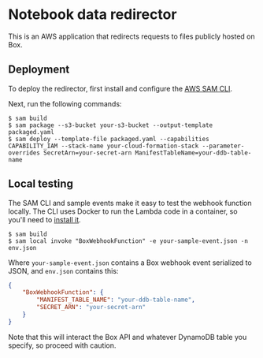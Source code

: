 # Notebook data redirector

This is an AWS application that redirects requests to files publicly hosted on Box.

## Deployment

To deploy the redirector, first install and configure the [AWS SAM CLI](https://docs.aws.amazon.com/serverless-application-model/latest/developerguide/serverless-sam-cli-install.html).

Next, run the following commands:

```console
$ sam build
$ sam package --s3-bucket your-s3-bucket --output-template packaged.yaml
$ sam deploy --template-file packaged.yaml --capabilities CAPABILITY_IAM --stack-name your-cloud-formation-stack --parameter-overrides SecretArn=your-secret-arn ManifestTableName=your-ddb-table-name
```
## Local testing

The SAM CLI and sample events make it easy to test the webhook function locally.  The CLI uses Docker to run the Lambda code in a container, so you'll need to [install it](https://docs.docker.com/install/).

```console
$ sam build
$ sam local invoke "BoxWebhookFunction" -e your-sample-event.json -n env.json
```

Where `your-sample-event.json` contains a Box webhook event serialized to JSON, and `env.json` contains
this:

```json
{
    "BoxWebhookFunction": {
        "MANIFEST_TABLE_NAME": "your-ddb-table-name",
        "SECRET_ARN": "your-secret-arn"
    }
}
```

Note that this will interact the Box API and whatever DynamoDB table you specify, so proceed with caution.
